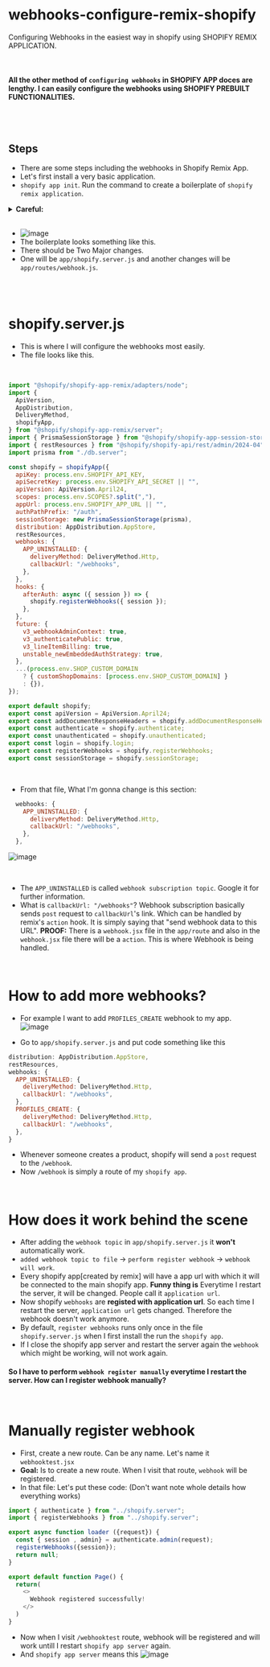 # webhooks-configure-remix-shopify
Configuring Webhooks in the easiest way in shopify using SHOPIFY REMIX APPLICATION.

<br>

#### All the other method of `configuring webhooks` in SHOPIFY APP doces are lengthy. I can easily configure the webhooks using SHOPIFY PREBUILT FUNCTIONALITIES.

<br>
<br>

## Steps
* There are some steps including the webhooks in Shopify Remix App.
* Let's first install a very basic application.
* `shopify app init`. Run the command to create a boilerplate of `shopify remix application`. 

<details close>
<summary><b>Careful:</b></summary>
<br>
Please make sure you have <b><i>shopify CLI</i></b> installed. Otherwise the <b><i>shopify app init</i></b> won't work.
</details>

<br>

* ![image](https://github.com/mahinulintern/webhooks-configure-remix-shopify/assets/167665561/5086c7b9-710b-4dc9-8470-a5b9e1edd8c4)
* The boilerplate looks something like this.
* There should be Two Major changes.
* One will be `app/shopify.server.js` and another changes will be `app/routes/webhook.js`.

<br>
<br>

# shopify.server.js
* This is where I will configure the webhooks most easily.
* The file looks like this.
<br>

```javascript
import "@shopify/shopify-app-remix/adapters/node";
import {
  ApiVersion,
  AppDistribution,
  DeliveryMethod,
  shopifyApp,
} from "@shopify/shopify-app-remix/server";
import { PrismaSessionStorage } from "@shopify/shopify-app-session-storage-prisma";
import { restResources } from "@shopify/shopify-api/rest/admin/2024-04";
import prisma from "./db.server";

const shopify = shopifyApp({
  apiKey: process.env.SHOPIFY_API_KEY,
  apiSecretKey: process.env.SHOPIFY_API_SECRET || "",
  apiVersion: ApiVersion.April24,
  scopes: process.env.SCOPES?.split(","),
  appUrl: process.env.SHOPIFY_APP_URL || "",
  authPathPrefix: "/auth",
  sessionStorage: new PrismaSessionStorage(prisma),
  distribution: AppDistribution.AppStore,
  restResources,
  webhooks: {
    APP_UNINSTALLED: {
      deliveryMethod: DeliveryMethod.Http,
      callbackUrl: "/webhooks",
    },
  },
  hooks: {
    afterAuth: async ({ session }) => {
      shopify.registerWebhooks({ session });
    },
  },
  future: {
    v3_webhookAdminContext: true,
    v3_authenticatePublic: true,
    v3_lineItemBilling: true,
    unstable_newEmbeddedAuthStrategy: true,
  },
  ...(process.env.SHOP_CUSTOM_DOMAIN
    ? { customShopDomains: [process.env.SHOP_CUSTOM_DOMAIN] }
    : {}),
});

export default shopify;
export const apiVersion = ApiVersion.April24;
export const addDocumentResponseHeaders = shopify.addDocumentResponseHeaders;
export const authenticate = shopify.authenticate;
export const unauthenticated = shopify.unauthenticated;
export const login = shopify.login;
export const registerWebhooks = shopify.registerWebhooks;
export const sessionStorage = shopify.sessionStorage;
```

<br>

* From that file, What I'm gonna change is this section:
```javascript
  webhooks: {
    APP_UNINSTALLED: {
      deliveryMethod: DeliveryMethod.Http,
      callbackUrl: "/webhooks",
    },
  },
```
![image](https://github.com/mahinulintern/webhooks-configure-remix-shopify/assets/167665561/2dabded6-a31c-4681-96eb-64d720a9cfa1)

<br>

* The `APP_UNINSTALLED` is called `webhook subscription topic`. Google it for further information.
* What is `callbackUrl: "/webhooks"`? Webhook subscription basically sends `post` request to `callbackUrl`'s link. Which can be handled by remix's `action` hook. It is simply saying that "send webhook data to this URL". <b>PROOF:</b> There is a `webhook.jsx` file in the `app/route` and also in the `webhook.jsx` file there will be a `action`. This is where Webhook is being handled.

<br>

# How to add more webhooks?
* For example I want to add `PROFILES_CREATE` webhook to my app.
![image](https://github.com/mahinulintern/webhooks-configure-remix-shopify/assets/167665561/0c31e577-bb8f-4dfd-9fd6-84caf871776a)

* Go to `app/shopify.server.js` and put code something like this
```javascript
distribution: AppDistribution.AppStore,
restResources,
webhooks: {
  APP_UNINSTALLED: {
    deliveryMethod: DeliveryMethod.Http,
    callbackUrl: "/webhooks",
  },
  PROFILES_CREATE: {
    deliveryMethod: DeliveryMethod.Http,
    callbackUrl: "/webhooks",
  },
}
```

* Whenever someone creates a product, shopify will send a `post` request to the `/webhook`.
* Now `/webhook` is simply a route of my `shopify app`.

<br>

# How does it work behind the scene
* After adding the `webhook topic` in `app/shopify.server.js` it <b>won't</b>  automatically work.
* `added webhook topic to file` -> `perform register webhook` -> `webhook will work`.
* Every shopify app[created by remix] will have a app url with which it will be connected to the main shopify app. <b>Funny thing is</b> Everytime I restart the server, it will be changed. People call it `application url`.
* Now shopify `webhooks` are <b>registed with application url</b>. So each time I restart the server, `application url` gets changed. Therefore the webhook doesn't work anymore.
* By default, `register webhooks` runs only once in the file `shopify.server.js` when I first install the run the `shopify app`.
* If I close the shopify app server and restart the server again the `webhook` which might be working, will not work again.

#### So I have to perform `webhook register manually` everytime I restart the server. How can I register webhook manually?

<br>

# Manually register webhook
* First, create a new route. Can be any name. Let's name it `webhooktest.jsx`
* <b>Goal:</b> Is to create a new route. When I visit that route, `webhook` will be registered.
* In that file: Let's put these code: (Don't want note whole details how everything works)
```javascript
import { authenticate } from "../shopify.server";
import { registerWebhooks } from "../shopify.server";

export async function loader ({request}) {
  const { session , admin} = authenticate.admin(request);
  registerWebhooks({session});
  return null;
}

export default function Page() {
  return(
    <>
      Webhook registered successfully!
    </>
  )
}

```
* Now when I visit `/webhooktest` route, webhook will be registered and will work untill I restart `shopify app server` again.
* And `shopify app server` means this
![image](https://github.com/mahinulintern/webhooks-configure-remix-shopify/assets/167665561/d09f202e-f7a7-48d9-b4ab-f52f4ed617d7)







